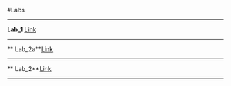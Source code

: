 #Labs
***
**Lab_1** [Link](https://github.com/Normalstrafe/lab1/tree/master/Lab_1)
***
** Lab_2a**[Link](https://github.com/Normalstrafe/lab1/tree/master/Lab_2a)
***
** Lab_2**[Link](https://github.com/Normalstrafe/lab1/tree/master/Lab_2)
***
